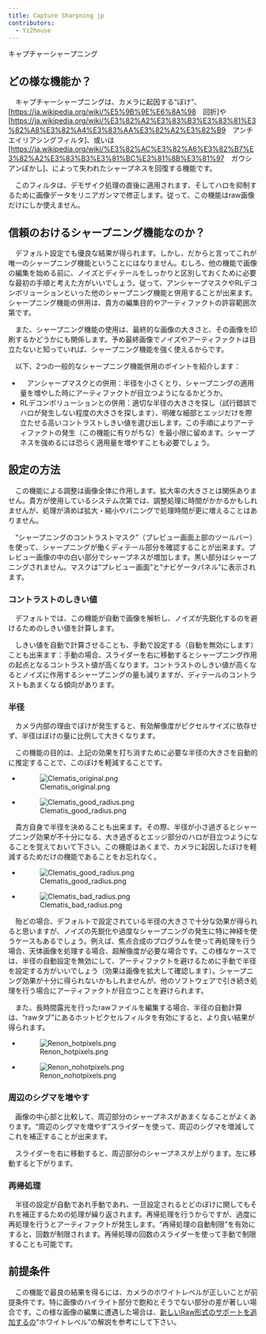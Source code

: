 ```yaml
---
title: Capture Sharpning jp
contributors:
  - Yz2house
---
```


<div class="pagetitle">

キャプチャーシャープニング

</div>

## どの様な機能か？

　キャプチャーシャープニングは、カメラに起因する“ぼけ”、
\[<https://ja.wikipedia.org/wiki/%E5%9B%9E%E6%8A%98>　回折\]や\[<https://ja.wikipedia.org/wiki/%E3%82%A2%E3%83%B3%E3%83%81%E3%82%A8%E3%82%A4%E3%83%AA%E3%82%A2%E3%82%B9>　アンチエイリアシングフィルタ\]、或いは
\[<https://ja.wikipedia.org/wiki/%E3%82%AC%E3%82%A6%E3%82%B7%E3%82%A2%E3%83%B3%E3%81%BC%E3%81%8B%E3%81%97>　ガウシアンぼかし\]、によって失われたシャープネスを回復する機能です。

　このフィルタは、デモザイク処理の直後に適用されます、そしてハロを抑制するために画像データをリニアガンマで修正します。従って、この機能はraw画像だけにしか使えません。

## 信頼のおけるシャープニング機能なのか？

　デフォルト設定でも優良な結果が得られます。しかし、だからと言ってこれが唯一のシャープニング機能ということにはなりません。むしろ、他の機能で画像の編集を始める前に、ノイズとディテールをしっかりと区別しておくために必要な最初の手順と考えた方がいいでしょう。従って、アンシャープマスクやRLデコンボリューションといった他のシャープニング機能と併用することが出来ます。シャープニング機能の併用は、貴方の編集目的やアーティファクトの許容範囲次第です。

　また、シャープニング機能の使用は、最終的な画像の大きさと、その画像を印刷するかどうかにも関係します。予め最終画像でノイズやアーティファクトは目立たないと知っていれば、シャープニング機能を強く使えるからです。

　以下、2つの一般的なシャープニング機能併用のポイントを紹介します：

- 　アンシャープマスクとの併用：半径を小さくとり、シャープニングの適用量を増やした時にアーティファクトが目立つようになるかどうか。
- RLデコンボリューションとの併用：適切な半径の大きさを探し（試行錯誤でハロが発生しない程度の大きさを探します）、明確な細部とエッジだけを際立たせる高いコントラストしきい値を選び出します。この手順によりアーティファクトの発生（この機能に有りがちな）を最小限に留めます。シャープネスを強めるには恐らく適用量を増やすことも必要でしょう。

## 設定の方法

　この機能による調整は画像全体に作用します。拡大率の大きさとは関係ありません。貴方が使用しているシステム次第では、調整処理に時間がかかるかもしれませんが、処理が済めば拡大・縮小やパニングで処理時間が更に増えることはありません。

　“シャープニングのコントラストマスク”（プレビュー画面上部のツールバー）を使って、シャープニングが働くディテール部分を確認することが出来ます。プレビュー画像の中の白い部分でシャープネスが増加します。黒い部分はシャープニングされません。マスクは“プレビュー画面”と“ナビゲータパネル”に表示されます。

### コントラストのしきい値

　デフォルトでは、この機能が自動で画像を解析し、ノイズが先鋭化するのを避けるためのしきい値を計算します。

　しきい値を自動で計算させることも、手動で設定する（自動を無効にします）ことも出来ます：手動の場合、スライダーを右に移動するとシャープニング作用の起点となるコントラスト値が高くなります。コントラストのしきい値が高くなるとノイズに作用するシャープニングの量も減りますが、ディテールのコントラストもあまくなる傾向があります。

### 半径

　カメラ内部の理由でぼけが発生すると、有効解像度がピクセルサイズに依存せず、半径はぼけの量に比例して大きくなります。

　この機能の目的は、上記の効果を打ち消すために必要な半径の大きさを自動的に推定することで、このぼけを軽減することです。

<div>

- <figure>
  <img src="/images/Clematis_original.png" title="Clematis_original.png" />
  <figcaption>Clematis_original.png</figcaption>
  </figure>

- <figure>
  <img src="/images/Clematis_good_radius.png" title="Clematis_good_radius.png" />
  <figcaption>Clematis_good_radius.png</figcaption>
  </figure>

</div>

　貴方自身で半径を決めることも出来ます。その際、半径が小さ過ぎるとシャープニング効果が不十分になる、大き過ぎるとエッジ部分のハロが目立つようになることを覚えておいて下さい。この機能はあくまで、カメラに起因したぼけを軽減するためだけの機能であることをお忘れなく。

<div>

- <figure>
  <img src="/images/Clematis_good_radius.png" title="Clematis_good_radius.png" />
  <figcaption>Clematis_good_radius.png</figcaption>
  </figure>

- <figure>
  <img src="/images/Clematis_bad_radius.png" title="Clematis_bad_radius.png" />
  <figcaption>Clematis_bad_radius.png</figcaption>
  </figure>

</div>

　殆どの場合、デフォルトで設定されている半径の大きさで十分な効果が得られると思いますが、ノイズの先鋭化や過度なシャープニングの発生に特に神経を使うケースもあるでしょう。例えば、焦点合成のプログラムを使って再処理を行う場合、天体画像を処理する場合、超解像度が必要な場合です。この様なケースでは、半径の自動設定を無効にして、アーティファクトを避けるために手動で半径を設定する方がいいでしょう（効果は画像を拡大して確認します）。シャープニング効果が十分に得られないかもしれませんが、他のソフトウェアで引き続き処理を行う場合にアーティファクトが目立つことを避けられます。

　また、長時間露光を行ったrawファイルを編集する場合、半径の自動計算は、“rawタブ”にあるホットピクセルフィルタを有効にすると、より良い結果が得られます。

<div>

- <figure>
  <img src="/images/Renon_hotpixels.png" title="Renon_hotpixels.png" />
  <figcaption>Renon_hotpixels.png</figcaption>
  </figure>

- <figure>
  <img src="/images/Renon_nohotpixels.png" title="Renon_nohotpixels.png" />
  <figcaption>Renon_nohotpixels.png</figcaption>
  </figure>

</div>

### 周辺のシグマを増やす

　画像の中心部と比較して、周辺部分のシャープネスがあまくなることがよくあります。“周辺のシグマを増やす”スライダーを使って、周辺のシグマを増減してこれを補正することが出来ます。

　スライダーを右に移動すると、周辺部分のシャープネスが上がります。左に移動すると下がります。

### 再帰処理

　半径の設定が自動であれ手動であれ、一旦設定されるとどのぼけに関してもそれを補正するための処理が繰り返されます。再帰処理を行うからですが、過度に再処理を行うとアーティファクトが発生します。“再帰処理の自動制限”を有効にすると、回数が制限されます。再帰処理の回数のスライダーを使って手動で制限することも可能です。

## 前提条件

　この機能で最良の結果を得るには、カメラのホワイトレベルが正しいことが前提条件です。特に画像のハイライト部分で飽和とそうでない部分の差が著しい場合です。この様な画像の編集に遭遇した場合は、[新しいRaw形式のサポートを追加するの](Adding_Support_for_New_Raw_Formats/jp.md)“ホワイトレベル”の解説を参考にして下さい。
